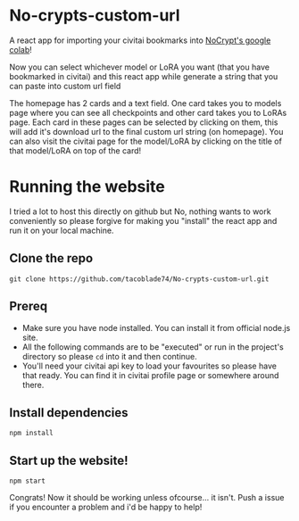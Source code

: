 # No-crypts-custom-url
A react app for importing your civitai bookmarks into [NoCrypt's google colab](https://colab.research.google.com/drive/1wEa-tS10h4LlDykd87TF5zzpXIIQoCmq)!  

Now you can select whichever model or LoRA you want (that you have bookmarked in civitai) and this react app while generate a string that you can paste into custom url field

The homepage has 2 cards and a text field. One card takes you to models page where you can see all checkpoints and other card takes you to LoRAs page. Each card in these pages can be selected by clicking on them, this will add it's download url to the final custom url string (on homepage). You can also visit the civitai page for the model/LoRA by clicking on the title of that model/LoRA  on top of the card!

# Running the website

I tried a lot to host this directly on github but No, nothing wants to work conveniently so please forgive for making you "install" the react app and run it on your local machine.

## Clone the repo
`git clone https://github.com/tacoblade74/No-crypts-custom-url.git`

## Prereq
- Make sure you have node installed. You can install it from official node.js site.   
- All the following commands are to be "executed" or run in the project's directory so please `cd` into it and then continue.
- You'll need your civitai api key to load your favourites so please have that ready. You can find it in civitai profile page or somewhere around there.

## Install dependencies
`npm install`

## Start up the website!
`npm start`

Congrats! Now it should be working unless ofcourse... it isn't. Push a issue if you encounter a problem and i'd be happy to help!

